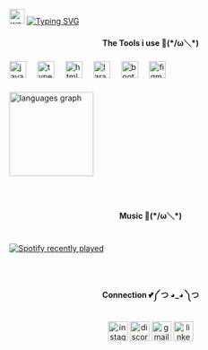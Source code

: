 <img src="https://user-images.githubusercontent.com/72663882/171687151-bb31c996-c9d2-49c8-b593-734946893b23.gif" alt="waving hand gif" aria-hidden="true" width="27" /> [![Typing SVG](https://readme-typing-svg.herokuapp.com?font=JetBrains+Mono&weight=700&size=25&duration=2500&pause=1000&color=9BEC00&vCenter=true&random=false&width=200&height=25&lines=Yoo!;I'm+Mayhendra)](https://git.io/typing-svg)


<h4 align="center">The Tools i use   🍜(*/ω＼*)</h4>

###

<div align="left">
  <img src="https://cdn.jsdelivr.net/gh/devicons/devicon/icons/javascript/javascript-original.svg" height="30" alt="javascript logo"  />
  <img width="12" />
  <img src="https://cdn.jsdelivr.net/gh/devicons/devicon/icons/typescript/typescript-original.svg" height="30" alt="typescript logo"  />
  <img width="12" />
  <img src="https://cdn.jsdelivr.net/gh/devicons/devicon/icons/html5/html5-original.svg" height="30" alt="html5 logo"  />
  <img width="12" />
  <img src="https://cdn.jsdelivr.net/gh/devicons/devicon/icons/laravel/laravel-original.svg" height="30" alt="laravel logo"  />
  <img width="12" />
  <img src="https://cdn.jsdelivr.net/gh/devicons/devicon/icons/bootstrap/bootstrap-original.svg" height="30" alt="bootstrap logo"  />
  <img width="12" />
  <img src="https://cdn.jsdelivr.net/gh/devicons/devicon/icons/figma/figma-original.svg" height="30" alt="figma logo"  />
</div>

###

<div align="left">
  <img src="https://github-readme-stats.vercel.app/api/top-langs?username=Mayhendradithia&locale=en&hide_title=false&layout=compact&card_width=320&langs_count=5&theme=dracula&hide_border=false&order=2" height="150" alt="languages graph"  />
</div>

###

<br clear="both">

<h4 align="center">Music   🎵(*/ω＼*)</h4>

###

<br clear="both">

<div align="left">
  <a href="https://open.spotify.com/user/313fotv2mqqlqnrs2eofbxrnsmsu">
    <img src="https://spotify-recently-played-readme.vercel.app/api?user=313fotv2mqqlqnrs2eofbxrnsmsu&count=4&unique=true" alt="Spotify recently played"  />
  </a>
</div>

###

<br clear="both">

<h4 align="center">Connection   💕༼ つ ◕_◕ ༽つ</h4>

###

<div align="center">
  <img src="https://img.shields.io/static/v1?message=Instagram&logo=instagram&label=&color=E4405F&logoColor=white&labelColor=&style=for-the-badge" height="35" alt="instagram logo"  />
  <img src="https://img.shields.io/static/v1?message=Discord&logo=discord&label=&color=7289DA&logoColor=white&labelColor=&style=for-the-badge" height="35" alt="discord logo"  />
  <img src="https://img.shields.io/static/v1?message=Gmail&logo=gmail&label=&color=D14836&logoColor=white&labelColor=&style=for-the-badge" height="35" alt="gmail logo"  />
  <img src="https://img.shields.io/static/v1?message=LinkedIn&logo=linkedin&label=&color=0077B5&logoColor=white&labelColor=&style=for-the-badge" height="35" alt="linkedin logo"  />
</div>

###
